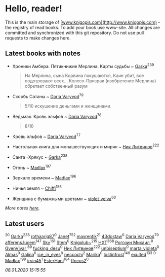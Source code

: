 # Hello, reader!
This is the main storage of [www.knigopis.com](http://www.knigopis.com) - the registry of read books.
To add your book use www-site. All changes are committed and synchronized with this git repository.
Do not use pull requests to make changes here.


## Latest books with notes
* Хроники Амбера. Пятикнижие Мерлина. Карты судьбы ~ [Garka](users/115/115753719718250012620-google)<sup>239</sup>
    > На Мерлина, сына Корвина покушаются, Каин убит, все подозревают всех... Колесо-Призрак (изобретение Мерлина) обретает собственный разум

* Скорбь Сатаны ~ [Daria Varyvod](users/829/829893410524253-facebook)<sup>79</sup>
    > 5/10 искушение деньгами и женщинами.

* Ведьмак. Кровь эльфов ~ [Daria Varyvod](users/829/829893410524253-facebook)<sup>78</sup>
    > 8/10

* Кровь эльфов ~ [Daria Varyvod](users/829/829893410524253-facebook)<sup>77</sup>

* Настольная книга для монашествующих и мирян ~ [Ник Литвинов](users/241/241974816-vkontakte)<sup>222</sup>

* Санта -Хрякус ~ [Garka](users/115/115753719718250012620-google)<sup>238</sup>

* Огонь ~ [Madlax](users/158/158304782-vkontakte)<sup>197</sup>

* Зеркало времени ~ [Madlax](users/158/158304782-vkontakte)<sup>196</sup>

* Ничья земля ~ [Chiffi](users/105/105831994080785626680-google)<sup>155</sup>

* Женщина с бумажными цветами ~ [violet_velva](users/116/116961712580551399099-google)<sup>63</sup>


_More notes [here](latest_books_with_notes.md)._


## Latest users
[](users/270/270444099499-odnoklassniki)<sup>20</sup> 
[Garka](users/115/115753719718250012620-google)<sup>238</sup> 
[rothaarig87](users/165/165138547-yandex)<sup>0</sup> 
[Janet](users/108/108113656204404967440-google)<sup>752</sup> 
[mavrentik](users/200/200666735-vkontakte)<sup>21</sup> 
[43dostaw](users/201/201788999-vkontakte)<sup>0</sup> 
[Daria Varyvod](users/829/829893410524253-facebook)<sup>79</sup> 
[afferens.lucem](users/196/196071655-vkontakte)<sup>147</sup> 
[Sky](users/118/118049897850017649660-google)<sup>161</sup> 
[Stem](users/114/114019737181475006297-google)<sup>0</sup> 
[Knigolub~](users/111/111878597279669641685-google)<sup>215</sup> 
[HXT](users/100/100002563462782-facebook)<sup>368</sup> 
[Рогозин Михаил ](users/100/100765790813599895096-google)<sup>0</sup> 
[GvenVivar ](users/158/158266434925901-facebook)<sup>89</sup> 
[fucking_desu](users/530/530144291-vkontakte)<sup>0</sup> 
[Ник Литвинов](users/241/241974816-vkontakte)<sup>222</sup> 
[unbiseptium](users/243/243390499-vkontakte)<sup>0</sup> 
[marta_violeta](users/127/127724295-vkontakte)<sup>0</sup> 
[Almas](users/250/2501865753276404-facebook)<sup>0</sup> 
[Galina](users/113/113453299-vkontakte)<sup>0</sup> 
[ice_in_eyes](users/277/277708366-vkontakte)<sup>0</sup> 
[neccochi](users/667/66767060-vkontakte)<sup>2</sup> 
[Marika](users/242/242692811-vkontakte)<sup>0</sup> 
[lostinfrost](users/217/217891524-vkontakte)<sup>146</sup> 
[exulted](users/100/100599204551896265722-google)<sup>133</sup> 
[](users/203/20368293-vkontakte)<sup>0</sup> 
[Madlax](users/158/158304782-vkontakte)<sup>199</sup> 
[irvin45](users/445/445405730-vkontakte)<sup>1</sup> 
[EsterHani](users/305/30558181-vkontakte)<sup>184</sup> 
[ffocus2](users/474/47427105-vkontakte)<sup>0</sup> 


_08.01.2020 15:15:55_
